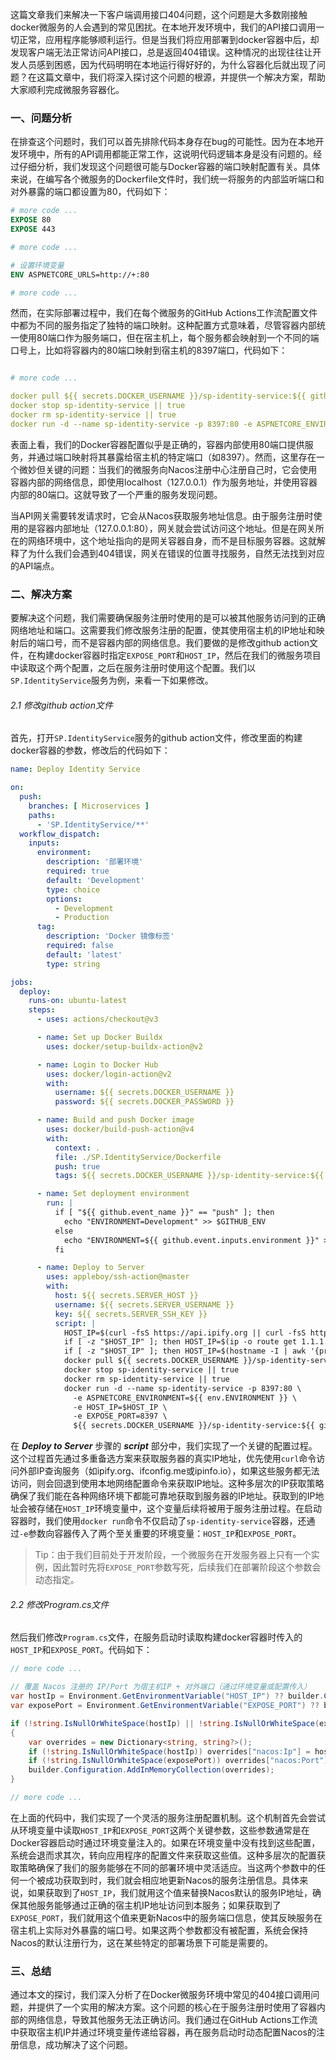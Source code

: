 这篇文章我们来解决一下客户端调用接口404问题，这个问题是大多数刚接触docker微服务的人会遇到的常见困扰。在本地开发环境中，我们的API接口调用一切正常，应用程序能够顺利运行。但是当我们将应用部署到docker容器中后，却发现客户端无法正常访问API接口，总是返回404错误。这种情况的出现往往让开发人员感到困惑，因为代码明明在本地运行得好好的，为什么容器化后就出现了问题？在这篇文章中，我们将深入探讨这个问题的根源，并提供一个解决方案，帮助大家顺利完成微服务容器化。

### 一、问题分析
在排查这个问题时，我们可以首先排除代码本身存在bug的可能性。因为在本地开发环境中，所有的API调用都能正常工作，这说明代码逻辑本身是没有问题的。经过仔细分析，我们发现这个问题很可能与Docker容器的端口映射配置有关。具体来说，在编写各个微服务的Dockerfile文件时，我们统一将服务的内部监听端口和对外暴露的端口都设置为80，代码如下：
```dockerfile
# more code ...
EXPOSE 80
EXPOSE 443

# more code ...

# 设置环境变量
ENV ASPNETCORE_URLS=http://+:80

# more code ...
```
然而，在实际部署过程中，我们在每个微服务的GitHub Actions工作流配置文件中都为不同的服务指定了独特的端口映射。这种配置方式意味着，尽管容器内部统一使用80端口作为服务端口，但在宿主机上，每个服务都会映射到一个不同的端口号上，比如将容器内的80端口映射到宿主机的8397端口，代码如下：
```yaml

# more code ...

docker pull ${{ secrets.DOCKER_USERNAME }}/sp-identity-service:${{ github.event.inputs.tag || 'latest' }}
docker stop sp-identity-service || true
docker rm sp-identity-service || true
docker run -d --name sp-identity-service -p 8397:80 -e ASPNETCORE_ENVIRONMENT=${{ env.ENVIRONMENT }} ${{ secrets.DOCKER_USERNAME }}/sp-identity-service:${{ github.event.inputs.tag || 'latest' }} --urls http://0.0.0.0:80
```
表面上看，我们的Docker容器配置似乎是正确的，容器内部使用80端口提供服务，并通过端口映射将其暴露给宿主机的特定端口（如8397）。然而，这里存在一个微妙但关键的问题：当我们的微服务向Nacos注册中心注册自己时，它会使用容器内部的网络信息，即使用localhost（127.0.0.1）作为服务地址，并使用容器内部的80端口。这就导致了一个严重的服务发现问题。

当API网关需要转发请求时，它会从Nacos获取服务地址信息。由于服务注册时使用的是容器内部地址（127.0.0.1:80），网关就会尝试访问这个地址。但是在网关所在的网络环境中，这个地址指向的是网关容器自身，而不是目标服务容器。这就解释了为什么我们会遇到404错误，网关在错误的位置寻找服务，自然无法找到对应的API端点。

### 二、解决方案
要解决这个问题，我们需要确保服务注册时使用的是可以被其他服务访问到的正确网络地址和端口。这需要我们修改服务注册的配置，使其使用宿主机的IP地址和映射后的端口号，而不是容器内部的网络信息。我们要做的是修改github action文件，在构建docker容器时指定`EXPOSE_PORT`和`HOST_IP`，然后在我们的微服务项目中读取这个两个配置，之后在服务注册时使用这个配置。我们以`SP.IdentityService`服务为例，来看一下如果修改。

###### 2.1 修改github action文件
首先，打开`SP.IdentityService`服务的github action文件，修改里面的构建docker容器的参数，修改后的代码如下：
```yaml
name: Deploy Identity Service

on:
  push:
    branches: [ Microservices ]
    paths:
      - 'SP.IdentityService/**'
  workflow_dispatch:
    inputs:
      environment:
        description: '部署环境'
        required: true
        default: 'Development'
        type: choice
        options:
          - Development
          - Production
      tag:
        description: 'Docker 镜像标签'
        required: false
        default: 'latest'
        type: string

jobs:
  deploy:
    runs-on: ubuntu-latest
    steps:
      - uses: actions/checkout@v3

      - name: Set up Docker Buildx
        uses: docker/setup-buildx-action@v2

      - name: Login to Docker Hub
        uses: docker/login-action@v2
        with:
          username: ${{ secrets.DOCKER_USERNAME }}
          password: ${{ secrets.DOCKER_PASSWORD }}

      - name: Build and push Docker image
        uses: docker/build-push-action@v4
        with:
          context: .
          file: ./SP.IdentityService/Dockerfile
          push: true
          tags: ${{ secrets.DOCKER_USERNAME }}/sp-identity-service:${{ github.event.inputs.tag || 'latest' }}

      - name: Set deployment environment
        run: |
          if [ "${{ github.event_name }}" == "push" ]; then
            echo "ENVIRONMENT=Development" >> $GITHUB_ENV
          else
            echo "ENVIRONMENT=${{ github.event.inputs.environment }}" >> $GITHUB_ENV
          fi

      - name: Deploy to Server
        uses: appleboy/ssh-action@master
        with:
          host: ${{ secrets.SERVER_HOST }}
          username: ${{ secrets.SERVER_USERNAME }}
          key: ${{ secrets.SERVER_SSH_KEY }}
          script: |
            HOST_IP=$(curl -fsS https://api.ipify.org || curl -fsS https://ifconfig.me || curl -fsS https://ipinfo.io/ip)
            if [ -z "$HOST_IP" ]; then HOST_IP=$(ip -o route get 1.1.1.1 2>/dev/null | awk '{print $7; exit}'); fi
            if [ -z "$HOST_IP" ]; then HOST_IP=$(hostname -I | awk '{print $1}'); fi
            docker pull ${{ secrets.DOCKER_USERNAME }}/sp-identity-service:${{ github.event.inputs.tag || 'latest' }}
            docker stop sp-identity-service || true
            docker rm sp-identity-service || true
            docker run -d --name sp-identity-service -p 8397:80 \
              -e ASPNETCORE_ENVIRONMENT=${{ env.ENVIRONMENT }} \
              -e HOST_IP=$HOST_IP \
              -e EXPOSE_PORT=8397 \
              ${{ secrets.DOCKER_USERNAME }}/sp-identity-service:${{ github.event.inputs.tag || 'latest' }}
```
在 ***Deploy to Server*** 步骤的 ***script*** 部分中，我们实现了一个关键的配置过程。这个过程首先通过多重备选方案来获取服务器的真实IP地址，优先使用`curl`命令访问外部IP查询服务（如ipify.org、ifconfig.me或ipinfo.io），如果这些服务都无法访问，则会回退到使用本地网络配置命令来获取IP地址。这种多层次的IP获取策略确保了我们能在各种网络环境下都能可靠地获取到服务器的IP地址。获取到的IP地址会被存储在`HOST_IP`环境变量中，这个变量后续将被用于服务注册过程。在启动容器时，我们使用`docker run`命令不仅启动了`sp-identity-service`容器，还通过`-e`参数向容器传入了两个至关重要的环境变量：`HOST_IP`和`EXPOSE_PORT`。

>Tip：由于我们目前处于开发阶段，一个微服务在开发服务器上只有一个实例，因此暂时先将`EXPOSE_PORT`参数写死，后续我们在部署阶段这个参数会动态指定。

###### 2.2 修改Program.cs文件
然后我们修改`Program.cs`文件，在服务启动时读取构建docker容器时传入的`HOST_IP`和`EXPOSE_PORT`。代码如下：
```csharp
// more code ...

// 覆盖 Nacos 注册的 IP/Port 为宿主机IP + 对外端口（通过环境变量或配置传入）
var hostIp = Environment.GetEnvironmentVariable("HOST_IP") ?? builder.Configuration["HOST_IP"];
var exposePort = Environment.GetEnvironmentVariable("EXPOSE_PORT") ?? builder.Configuration["EXPOSE_PORT"];

if (!string.IsNullOrWhiteSpace(hostIp) || !string.IsNullOrWhiteSpace(exposePort))
{
    var overrides = new Dictionary<string, string?>();
    if (!string.IsNullOrWhiteSpace(hostIp)) overrides["nacos:Ip"] = hostIp;
    if (!string.IsNullOrWhiteSpace(exposePort)) overrides["nacos:Port"] = exposePort;
    builder.Configuration.AddInMemoryCollection(overrides);
}

// more code ...

```
在上面的代码中，我们实现了一个灵活的服务注册配置机制。这个机制首先会尝试从环境变量中读取`HOST_IP`和`EXPOSE_PORT`这两个关键参数，这些参数通常是在Docker容器启动时通过环境变量注入的。如果在环境变量中没有找到这些配置，系统会退而求其次，转向应用程序的配置文件来获取这些值。这种多层次的配置获取策略确保了我们的服务能够在不同的部署环境中灵活适应。当这两个参数中的任何一个被成功获取到时，我们就会相应地更新Nacos的服务注册信息。具体来说，如果获取到了`HOST_IP`，我们就用这个值来替换Nacos默认的服务IP地址，确保其他服务能够通过正确的宿主机IP地址访问到本服务；如果获取到了`EXPOSE_PORT`，我们就用这个值来更新Nacos中的服务端口信息，使其反映服务在宿主机上实际对外暴露的端口号。如果这两个参数都没有被配置，系统会保持Nacos的默认注册行为，这在某些特定的部署场景下可能是需要的。

### 三、总结
通过本文的探讨，我们深入分析了在Docker微服务环境中常见的404接口调用问题，并提供了一个实用的解决方案。这个问题的核心在于服务注册时使用了容器内部的网络信息，导致其他服务无法正确访问。我们通过在GitHub Actions工作流中获取宿主机IP并通过环境变量传递给容器，再在服务启动时动态配置Nacos的注册信息，成功解决了这个问题。
